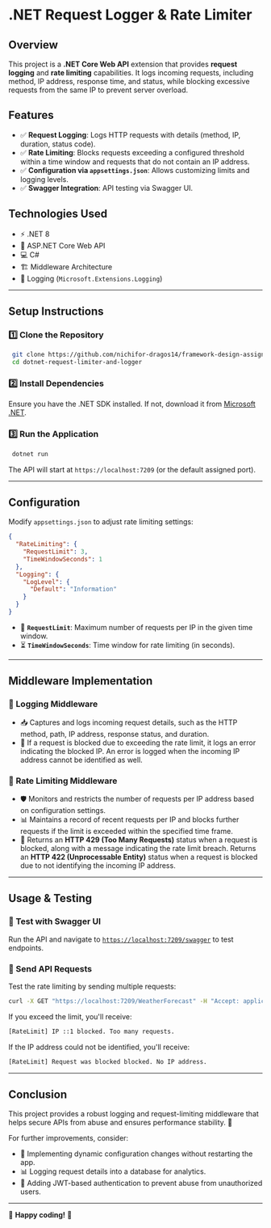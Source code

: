 # .NET Request Logger & Rate Limiter

## **Overview**

This project is a **.NET Core Web API** extension that provides **request logging** and **rate limiting** capabilities. It logs incoming requests, including method, IP address, response time, and status, while blocking excessive requests from the same IP to prevent server overload.

## **Features**

- ✅ **Request Logging**: Logs HTTP requests with details (method, IP, duration, status code).
- ✅ **Rate Limiting**: Blocks requests exceeding a configured threshold within a time window and requests that do not contain an IP address.
- ✅ **Configuration via `appsettings.json`**: Allows customizing limits and logging levels.
- ✅ **Swagger Integration**: API testing via Swagger UI.

## **Technologies Used**

- ⚡ .NET 8
- 🔧 ASP.NET Core Web API
- 💻 C#
- 🏗 Middleware Architecture
- 📜 Logging (`Microsoft.Extensions.Logging`)

---

## **Setup Instructions**

### **1️⃣ Clone the Repository**

```bash
 git clone https://github.com/nichifor-dragos14/framework-design-assignment.git
 cd dotnet-request-limiter-and-logger
```

### **2️⃣ Install Dependencies**

Ensure you have the .NET SDK installed. If not, download it from [Microsoft .NET](https://dotnet.microsoft.com/).

### **3️⃣ Run the Application**

```bash
 dotnet run
```

The API will start at `https://localhost:7209` (or the default assigned port).

---

## **Configuration**

Modify `appsettings.json` to adjust rate limiting settings:

```json
{
  "RateLimiting": {
    "RequestLimit": 3,
    "TimeWindowSeconds": 1
  },
  "Logging": {
    "LogLevel": {
      "Default": "Information"
    }
  }
}
```

- 🛑 **`RequestLimit`**: Maximum number of requests per IP in the given time window.
- ⏳ **`TimeWindowSeconds`**: Time window for rate limiting (in seconds).

---

## **Middleware Implementation**

### **📝 Logging Middleware**

- 📥 Captures and logs incoming request details, such as the HTTP method, path, IP address, response status, and duration.
- 🚨 If a request is blocked due to exceeding the rate limit, it logs an error indicating the blocked IP. An error is logged when the incoming IP address cannot be identified as well.

### **🚦 Rate Limiting Middleware**

- 🛡 Monitors and restricts the number of requests per IP address based on configuration settings.
- 📊 Maintains a record of recent requests per IP and blocks further requests if the limit is exceeded within the specified time frame.
- 🚧 Returns an **HTTP 429 (Too Many Requests)** status when a request is blocked, along with a message indicating the rate limit breach. Returns an **HTTP 422 (Unprocessable Entity)** status when a request is blocked due to not identifying the incoming IP address.

---

## **Usage & Testing**

### **🧪 Test with Swagger UI**

Run the API and navigate to [`https://localhost:7209/swagger`](https://localhost:7209/swagger) to test endpoints.

### **📡 Send API Requests**

Test the rate limiting by sending multiple requests:

```bash
curl -X GET "https://localhost:7209/WeatherForecast" -H "Accept: application/json"
```

If you exceed the limit, you'll receive:

```bash
[RateLimit] IP ::1 blocked. Too many requests.
```

If the IP address could not be identified, you'll receive:
```bash
[RateLimit] Request was blocked blocked. No IP address.
```
---

## **Conclusion**

This project provides a robust logging and request-limiting middleware that helps secure APIs from abuse and ensures performance stability. 🚀

For further improvements, consider:

- 🔄 Implementing dynamic configuration changes without restarting the app.
- 📊 Logging request details into a database for analytics.
- 🔐 Adding JWT-based authentication to prevent abuse from unauthorized users.

---

🎯 **Happy coding!** 🚀